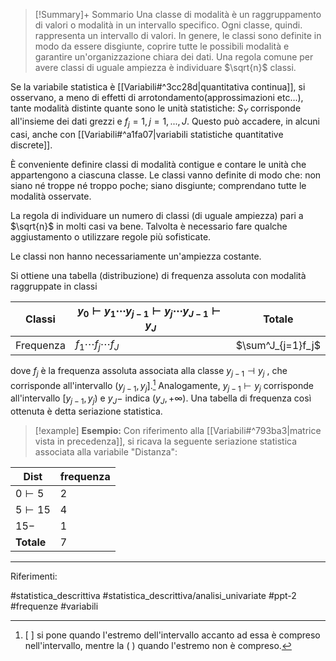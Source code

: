 > [!Summary]+ Sommario
> Una classe di modalità è un raggruppamento di valori o modalità in un intervallo specifico. Ogni classe, quindi. rappresenta un intervallo di valori.
> In genere, le classi sono definite in modo da essere disgiunte, coprire tutte le possibili modalità e garantire un'organizzazione chiara dei dati.
> Una regola comune per avere classi di uguale ampiezza è individuare $\sqrt{n}$ classi.

Se la variabile statistica è [[Variabili#^3cc28d|quantitativa continua]], si osservano, a meno di effetti di arrotondamento(approssimazioni etc...), tante modalità distinte quante sono le unità statistiche:
$S_Y$ corrisponde all'insieme dei dati grezzi e $f_j = 1, j = 1, . . . , J$.
Questo può accadere, in alcuni casi, anche con [[Variabili#^a1fa07|variabili statistiche quantitative discrete]].

È conveniente definire classi di modalità contigue e contare le unità che appartengono a ciascuna classe. 
Le classi vanno definite di modo che: non siano né troppe né troppo poche; siano disgiunte; comprendano tutte le modalità osservate.

La regola di individuare un numero di classi (di uguale ampiezza) pari a $\sqrt{n}$ in molti casi va bene. Talvolta è necessario fare qualche aggiustamento o utilizzare regole più sofisticate.

Le classi non hanno necessariamente un'ampiezza costante.

Si ottiene una tabella (distribuzione) di frequenza assoluta con modalità raggruppate in classi

| Classi | $y_0 \vdash y_1 \cdots y_{j-1} \vdash y_j \cdots y_{J-1} \vdash y_J$ | Totale |
| ---- | ---- | ---- |
| Frequenza | $f_1 \cdots f_j \cdots f_J$ | $\sum^J_{j=1}f_j$ |
dove $f_j$ è la frequenza assoluta associata alla classe $y_{j−1} \dashv y_j$ , che corrisponde all'intervallo $(y_{j−1}, y_j]$.[^1] 
Analogamente, $y_{j−1} \vdash y_j$ corrisponde all'intervallo $[y_{j−1}, y_j )$ e $y_J -$ indica $(y_J , +\infty)$.
Una tabella di frequenza così ottenuta è detta seriazione statistica. 

>[!example] **Esempio:** 
Con riferimento alla [[Variabili#^793ba3|matrice vista in precedenza]], si ricava la seguente seriazione statistica associata alla variabile "Distanza":
>
| Dist | frequenza |
| ---- | ---- |
| $0 \vdash 5$ | 2 |
| $5 \vdash 15$ | 4 |
| $15-$ | 1 |
| **Totale** | 7 |
[^1]: [ ] si pone quando l'estremo dell'intervallo accanto ad essa è compreso nell'intervallo, mentre la ( ) quando l'estremo non è compreso.

***
Riferimenti:


#statistica_descrittiva 
#statistica_descrittiva/analisi_univariate
#ppt-2 
#frequenze 
#variabili